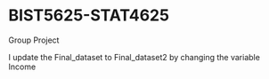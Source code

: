 # BIST5625-STAT4625
Group Project

I update the Final_dataset to Final_dataset2 by changing the variable Income
